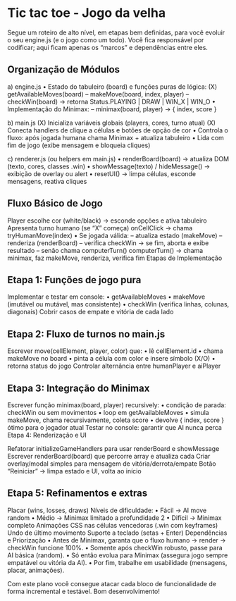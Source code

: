 # Tic tac toe - Jogo da velha

Segue um roteiro de alto nível, em etapas bem definidas, para você evoluir o seu engine.js (e o jogo como um todo). Você fica responsável por codificar; aqui ficam apenas os “marcos” e dependências entre eles.

## Organização de Módulos

a) engine.js
• Estado do tabuleiro (board) e funções puras de lógica:
(X) getAvailableMoves(board)
– makeMove(board, index, player)
– checkWin(board) → retorna Status.PLAYING | DRAW | WIN_X | WIN_O
• Implementação do Minimax:
– minimax(board, player) → { index, score }

b) main.js
(X)  Inicializa variáveis globais (players, cores, turno atual)
(X) Conecta handlers de clique a células e botões de opção de cor
• Controla o fluxo: após jogada humana chama Minimax + atualiza tabuleiro
• Lida com fim de jogo (exibe mensagem e bloqueia cliques)

c) renderer.js (ou helpers em main.js)
• renderBoard(board) → atualiza DOM (texto, cores, classes .win)
• showMessage(texto) / hideMessage() → exibição de overlay ou alert
• resetUI() → limpa células, esconde mensagens, reativa cliques

## Fluxo Básico de Jogo

Player escolhe cor (white/black) → esconde opções e ativa tabuleiro
Apresenta turno humano (se “X” começa)
onCellClick → chama tryHumanMove(index)
• Se jogada válida:
– atualiza estado (makeMove)
– renderiza (renderBoard)
– verifica checkWin → se fim, aborta e exibe resultado
– senão chama computerTurn()
computerTurn() → chama minimax, faz makeMove, renderiza, verifica fim
Etapas de Implementação

## Etapa 1: Funções de jogo pura

Implementar e testar em console:
• getAvailableMoves
• makeMove (imutável ou mutável, mas consistente)
• checkWin (verifica linhas, colunas, diagonais)
Cobrir casos de empate e vitória de cada lado

## Etapa 2: Fluxo de turnos no main.js

Escrever move(cellElement, player, color) que:
• lê cellElement.id
• chama makeMove no board
• pinta a célula com color e insere símbolo (X/O)
• retorna status do jogo
Controlar alternância entre humanPlayer e aiPlayer

## Etapa 3: Integração do Minimax

Escrever função minimax(board, player) recursively:
• condição de parada: checkWin ou sem movimentos
• loop em getAvailableMoves
• simula makeMove, chama recursivamente, coleta score
• devolve { index, score } ótimo para o jogador atual
Testar no console: garantir que AI nunca perca
Etapa 4: Renderização e UI

Refatorar initializeGameHandlers para usar renderBoard e showMessage
Escrever renderBoard(board) que percorre array e atualiza cada <td>
Criar overlay/modal simples para mensagem de vitória/derrota/empate
Botão “Reiniciar” → limpa estado e UI, volta ao início

## Etapa 5: Refinamentos e extras

Placar (wins, losses, draws)
Níveis de dificuldade:
• Fácil → AI move random
• Médio → Minimax limitado a profundidade 2
• Difícil → Minimax completo
Animações CSS nas células vencedoras (.win com keyframes)
Undo de último movimento
Suporte a teclado (setas + Enter)
Dependências e Priorização
• Antes de Minimax, garanta que o fluxo humano → render → checkWin funcione 100%.
• Somente após checkWin robusto, passe para AI básica (random).
• Só então evolua para Minimax (assegura jogo sempre empatável ou vitória da AI).
• Por fim, trabalhe em usabilidade (mensagens, placar, animações).

Com este plano você consegue atacar cada bloco de funcionalidade de forma incremental e testável. Bom desenvolvimento!